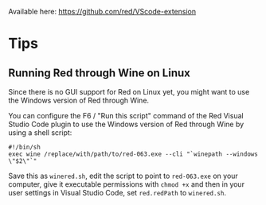 Available here: https://github.com/red/VScode-extension

# Tips

## Running Red through Wine on Linux

Since there is no GUI support for Red on Linux yet, you might want to use the Windows version of Red through Wine.

You can configure the F6 / "Run this script" command of the Red Visual Studio Code plugin to use the Windows version of Red through Wine by using a shell script:

```
#!/bin/sh
exec wine /replace/with/path/to/red-063.exe --cli "`winepath --windows \"$2\"`"
```

Save this as `winered.sh`, edit the script to point to `red-063.exe` on your computer, give it executable permissions with `chmod +x` and then in your user settings in Visual Studio Code, set `red.redPath` to `winered.sh`.